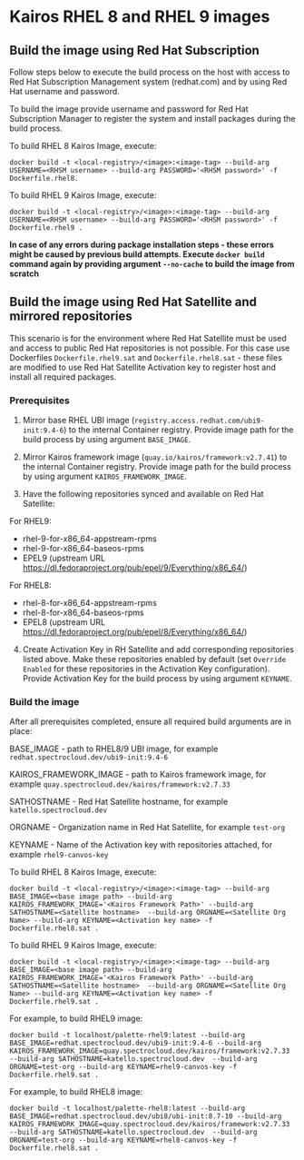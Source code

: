 # Kairos RHEL 8 and RHEL 9 images

## Build the image using Red Hat Subscription

Follow steps below to execute the build process on the host with access to Red Hat Subscription Management system (redhat.com) and by using Red Hat username and password.

To build the image provide username and password for Red Hat Subscription Manager to register the system and install packages during the build process.

To build RHEL 8 Kairos Image, execute:
```
docker build -t <local-registry>/<image>:<image-tag> --build-arg USERNAME=<RHSM username> --build-arg PASSWORD='<RHSM password>' -f Dockerfile.rhel8.
```

To build RHEL 9 Kairos Image, execute:
```
docker build -t <local-registry>/<image>:<image-tag> --build-arg USERNAME=<RHSM username> --build-arg PASSWORD='<RHSM password>' -f Dockerfile.rhel9 .
```

**In case of any errors during package installation steps - these errors might be caused by previous build attempts. Execute `docker build` command again by providing argument `--no-cache` to build the image from scratch**

## Build the image using Red Hat Satellite and mirrored repositories

This scenario is for the environment where Red Hat Satellite must be used and access to public Red Hat repositories is not possible. For this case use Dockerfiles `Dockerfile.rhel9.sat` and `Dockerfile.rhel8.sat` - these files are modified to use Red Hat Satellite Activation key to register host and install all required packages.

### Prerequisites

1. Mirror base RHEL UBI image (`registry.access.redhat.com/ubi9-init:9.4-6`) to the internal Container registry. Provide image path for the build process by using argument `BASE_IMAGE`. 

2. Mirror Kairos framework image (`quay.io/kairos/framework:v2.7.41`) to the internal Container registry. Provide image path for the build process by using argument `KAIROS_FRAMEWORK_IMAGE`. 

3. Have the following repositories synced and available on Red Hat Satellite:

For RHEL9:
* rhel-9-for-x86_64-appstream-rpms
* rhel-9-for-x86_64-baseos-rpms
* EPEL9 (upstream URL https://dl.fedoraproject.org/pub/epel/9/Everything/x86_64/)

For RHEL8:
* rhel-8-for-x86_64-appstream-rpms
* rhel-8-for-x86_64-baseos-rpms
* EPEL8 (upstream URL https://dl.fedoraproject.org/pub/epel/8/Everything/x86_64/)


4. Create Activation Key in RH Satellite and add corresponding repositories listed above. Make these repositories enabled by default (set `Override Enabled` for these repositories in the Activation Key configuration). Provide Activation Key for the build process by using argument `KEYNAME`.

### Build the image

After all prerequisites completed, ensure all required build arguments are in place:

BASE_IMAGE - path to RHEL8/9 UBI image, for example `redhat.spectrocloud.dev/ubi9-init:9.4-6`

KAIROS_FRAMEWORK_IMAGE - path to Kairos framework image, for example `quay.spectrocloud.dev/kairos/framework:v2.7.33`

SATHOSTNAME - Red Hat Satellite hostname, for example `katello.spectrocloud.dev`

ORGNAME - Organization name in Red Hat Satellite, for example `test-org`

KEYNAME - Name of the Activation key with repositories attached, for example `rhel9-canvos-key`

To build RHEL 8 Kairos Image, execute:
```
docker build -t <local-registry>/<image>:<image-tag> --build-arg BASE_IMAGE=<base image path> --build-arg KAIROS_FRAMEWORK_IMAGE='<Kairos Framework Path>' --build-arg SATHOSTNAME=<Satellite hostname>  --build-arg ORGNAME=<Satellite Org Name> --build-arg KEYNAME=<Activation key name> -f Dockerfile.rhel8.sat .
```

To build RHEL 9 Kairos Image, execute:
```
docker build -t <local-registry>/<image>:<image-tag> --build-arg BASE_IMAGE=<base image path> --build-arg KAIROS_FRAMEWORK_IMAGE='<Kairos Framework Path>' --build-arg SATHOSTNAME=<Satellite hostname>  --build-arg ORGNAME=<Satellite Org Name> --build-arg KEYNAME=<Activation key name> -f Dockerfile.rhel9.sat .
```

For example, to build RHEL9 image:
```
docker build -t localhost/palette-rhel9:latest --build-arg BASE_IMAGE=redhat.spectrocloud.dev/ubi9-init:9.4-6 --build-arg KAIROS_FRAMEWORK_IMAGE=quay.spectrocloud.dev/kairos/framework:v2.7.33 --build-arg SATHOSTNAME=katello.spectrocloud.dev  --build-arg ORGNAME=test-org --build-arg KEYNAME=rhel9-canvos-key -f Dockerfile.rhel9.sat .
```

For example, to build RHEL8 image:
```
docker build -t localhost/palette-rhel8:latest --build-arg BASE_IMAGE=redhat.spectrocloud.dev/ubi8/ubi-init:8.7-10 --build-arg KAIROS_FRAMEWORK_IMAGE=quay.spectrocloud.dev/kairos/framework:v2.7.33 --build-arg SATHOSTNAME=katello.spectrocloud.dev  --build-arg ORGNAME=test-org --build-arg KEYNAME=rhel8-canvos-key -f Dockerfile.rhel8.sat .
```



